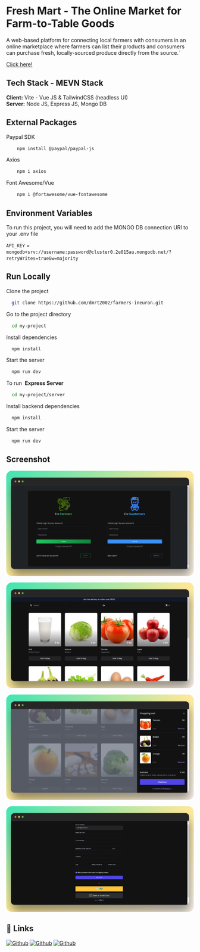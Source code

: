 
# Fresh  Mart - The Online Market for Farm-to-Table Goods

A web-based platform for connecting local farmers with consumers in an online marketplace where farmers can list their products and consumers can purchase fresh, locally-sourced produce directly from the source.`

[Click here!](https://freshmart.up.railway.app)


## Tech Stack - MEVN Stack

**Client:**   Vite - Vue JS & TailwindCSS (headless UI)  
**Server:**   Node JS, Express JS, Mongo DB



## External Packages

Paypal SDK

```bash
    npm install @paypal/paypal-js
```

Axios

```bash
    npm i axios
```

Font Awesome/Vue

```bash
    npm i @fortawesome/vue-fontawesome
```


## Environment Variables

To run this project, you will need to add the MONGO DB connection   URI to your .env file

`API_KEY` = `mongodb+srv://username:password@cluster0.2e015au.mongodb.net/?retryWrites=true&w=majority`

## Run Locally

Clone the project

```bash
  git clone https://github.com/dmrt2002/farmers-ineuron.git
```

Go to the project directory

```bash
  cd my-project
```

Install dependencies

```bash
  npm install
```

Start the server

```bash
  npm run dev
```

To run&nbsp;  **Express Server** 

```bash
  cd my-project/server
```

Install backend dependencies

```bash
  npm install
```

Start the server

```bash
  npm run dev
```

## Screenshot

![Home](home.png)

![Product List](list.png)

![Cart](cart.png)

![Checkout](checkout.png)


## 🔗 Links
[![Github](https://img.shields.io/badge/tushar-000?style=for-the-badge&logo=Github&logoColor=white)](https://github.com/dmrt2002)
[![Github](https://img.shields.io/badge/Subramanya-0A66C2?style=for-the-badge&logo=github&logoColor=white)](https://github.com/Subramanyarao11)
[![Github](https://img.shields.io/badge/Shodhan-1DA1F2?style=for-the-badge&logo=github&logoColor=white)](https://github.com/shodhanshetty14)

